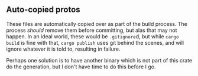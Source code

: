 ## Auto-copied protos

These files are automatically copied over as part of the build process. The
process _should_ remove them before committing, but alas that may not happen. In
an ideal world, these would be `.gitignore`d, but while `cargo build` is fine
with that, `cargo publish` uses git behind the scenes, and will ignore whatever
it is told to, resulting in failure.

Perhaps one solution is to have another binary which is not part of this crate
do the generation, but I don't have time to do this before I go.
